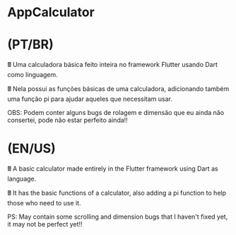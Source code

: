 # AppCalculator

# (PT/BR)

🖩 Uma calculadora básica feito inteira no framework Flutter usando Dart como linguagem.

🖩 Nela possui as funções básicas de uma calculadora, adicionando também uma função pi para ajudar aqueles que necessitam usar.

OBS: Podem conter alguns bugs de rolagem e dimensão que eu ainda não consertei, pode não estar perfeito ainda!!

# (EN/US)

🖩 A basic calculator made entirely in the Flutter framework using Dart as language.

🖩 It has the basic functions of a calculator, also adding a pi function to help those who need to use it.

PS: May contain some scrolling and dimension bugs that I haven't fixed yet, it may not be perfect yet!!






